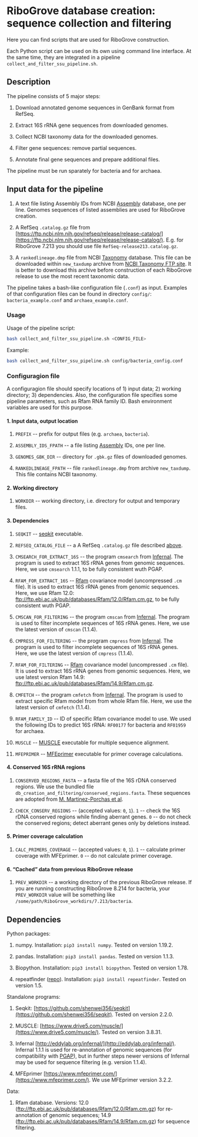 # RiboGrove database creation: sequence collection and filtering

Here you can find scripts that are used for RiboGrove construction.

Each Python script can be used on its own using command line interface. At the same time, they are integrated in a pipeline `collect_and_filter_ssu_pipeline.sh`.

## Description

The pipeline consists of 5 major steps:

1. Download annotated genome sequences in GenBank format from RefSeq.

2. Extract 16S rRNA gene sequences from downloaded genomes.

3. Collect NCBI taxonomy data for the downloaded genomes.

4. Filter gene sequences: remove partial sequences.

5. Annotate final gene sequences and prepare additional files.

The pipeline must be run sparately for bacteria and for archaea.

## Input data for the pipeline

1. A text file listing Assembly IDs from NCBI [Assembly](https://www.ncbi.nlm.nih.gov/assembly/) database, one per line. Genomes sequences of listed assemblies are used for RiboGrove creation.

2. A RefSeq `.catalog.gz` file from [https://ftp.ncbi.nlm.nih.gov/refseq/release/release-catalog/](https://ftp.ncbi.nlm.nih.gov/refseq/release/release-catalog/). E.g. for RiboGrove 7.213 you should use file `RefSeq-release213.catalog.gz`.

3. A `rankedlineage.dmp` file from NCBI [Taxonomy](https://www.ncbi.nlm.nih.gov/taxonomy) database. This file can be downloaded within `new_taxdump` archive from [NCBI Taxonomy FTP site](https://ftp.ncbi.nih.gov/pub/taxonomy/new_taxdump/). It is better to download this archive before construction of each RiboGrove release to use the most recent taxonomic data.

The pipeline takes a bash-like configuration file (`.conf`) as input. Examples of that configuration files can be found in directory `config/`: `bacteria_example.conf` and `archaea_example.conf`.

### Usage

Usage of the pipeline script:

```bash
bash collect_and_filter_ssu_pipeline.sh <CONFIG_FILE>
```

Example:

```bash
bash collect_and_filter_ssu_pipeline.sh config/bacteria_config.conf
```

### Configuragion file

A configuragion file should specify locations of 1) input data; 2) working directory; 3) dependencies. Also, the configuration file specifies some pipeline parameters, such as Rfam RNA family ID. Bash environment variables are used for this purpose.

#### 1. Input data, output location

1. `PREFIX` -- prefix for output files (e.g. `archaea`, `bacteria`).

2. `ASSEMBLY_IDS_FPATH` -- a file listing [Assembly](https://www.ncbi.nlm.nih.gov/assembly/) IDs, one per line.

3. `GENOMES_GBK_DIR` -- directory for `.gbk.gz` files of downloaded genomes.

4. `RANKEDLINEAGE_FPATH` -- file `rankedlineage.dmp` from archive `new_taxdump`. This file contains NCBI taxonomy.

#### 2. Working directory

1. `WORKDIR` -- working directory, i.e. directory for output and temporary files.

#### 3. Dependencies

1. `SEQKIT` -- [seqkit](https://github.com/shenwei356/seqkit) executable.

2. `REFSEQ_CATALOG_FILE` -- a A RefSeq `.catalog.gz` file described [above](#input-data-for-the-pipeline).

3. `CMSEARCH_FOR_EXTRACT_16S` -- the program `cmsearch` from [Infernal](http://eddylab.org/infernal/). The program is used to extract 16S rRNA genes from genomic sequences. Here, we use `cmsearch` 1.1.1, to be fully consistent wuth PGAP.

4. `RFAM_FOR_EXTRACT_16S` -- [Rfam](https://rfam.xfam.org/) covariance model (uncompressed `.cm` file). It is used to extract 16S rRNA genes from genomic sequences. Here, we use Rfam 12.0: ftp://ftp.ebi.ac.uk/pub/databases/Rfam/12.0/Rfam.cm.gz, to be fully consistent wuth PGAP.

5. `CMSCAN_FOR_FILTERING` -- the program `cmscan` from [Infernal](http://eddylab.org/infernal/). The program is used to filter incomplete sequences of 16S rRNA genes. Here, we use the latest version of `cmscan` (1.1.4).

6. `CMPRESS_FOR_FILTERING` -- the program `cmpress` from [Infernal](http://eddylab.org/infernal/). The program is used to filter incomplete sequences of 16S rRNA genes. Here, we use the latest version of `cmpress` (1.1.4).

7. `RFAM_FOR_FILTERING` -- [Rfam](https://rfam.xfam.org/) covariance model (uncompressed `.cm` file). It is used to extract 16S rRNA genes from genomic sequences. Here, we use latest version Rfam 14.9: ftp://ftp.ebi.ac.uk/pub/databases/Rfam/14.9/Rfam.cm.gz.

8. `CMFETCH` -- the program `cmfetch` from [Infernal](http://eddylab.org/infernal/). The program is used to extract specific Rfam model from from whole Rfam file. Here, we use the latest version of `cmfetch` (1.1.4).

9. `RFAM_FAMILY_ID` -- ID of specific Rfam covariance model to use. We used the following IDs to predict 16S rRNA: `RF00177` for bacteria and `RF01959` for archaea.

10. `MUSCLE` -- [MUSCLE](https://www.drive5.com/muscle/) executable for multiple sequence alignment.

1. `MFEPRIMER` -- [MFEprimer](https://www.mfeprimer.com/) executable for primer coverage calculations.

#### 4. Conserved 16S rRNA regions

1. `CONSERVED_REGIONS_FASTA` -- a fasta file of the 16S rDNA conserved regions. We use the bundled file `db_creation_and_filtering/conserved_regions.fasta`. These sequences are adopted from [M. Martinez-Porchas et al](https://doi.org/10.7717/peerj.3036).

2. `CHECK_CONSERV_REGIONS` -- (accepted values: `0`, `1`). `1` -- check the 16S rDNA conserved regions while finding aberrant genes. `0` -- do not check the conserved regions; detect aberrant genes only by deletions instead.

#### 5. Primer coverage calculation

1. `CALC_PRIMERS_COVERAGE` -- (accepted values: `0`, `1`). `1` -- calculate primer coverage with MFEprimer. `0` -- do not calculate primer coverage.

#### 6. “Cached” data from previous RiboGrove release

1. `PREV_WORKDIR` -- a working directory of the previous RiboGrove release. If you are running constructing RiboGrove 8.214 for bacteria, your `PREV_WORKDIR` value will be something like `/some/path/RiboGrove_workdirs/7.213/bacteria`.

## Dependencies

Python packages:

1. numpy. Installation: `pip3 install numpy`. Tested on version 1.19.2.

2. pandas. Installation: `pip3 install pandas`. Tested on version 1.1.3.

3. Biopython. Installation: `pip3 install biopython`. Tested on version 1.78.

4. repeatfinder ([repo](https://github.com/deprekate/RepeatFinder)). Installation: `pip3 install repeatfinder`. Tested on version 1.5.

Standalone programs:

1. Seqkit: [https://github.com/shenwei356/seqkit](https://github.com/shenwei356/seqkit). Tested on version 2.2.0.

2. MUSCLE: [https://www.drive5.com/muscle/](https://www.drive5.com/muscle/). Tested on version 3.8.31.

3. Infernal [http://eddylab.org/infernal/](http://eddylab.org/infernal/). Infernal 1.1.1 is used for re-annotation of genomic sequences (for compatibility with [PGAP](https://www.ncbi.nlm.nih.gov/genome/annotation_prok/)), but in further steps newer versions of Infernal may be used for sequence filtering (e.g. version 1.1.4).

3. MFEprimer [https://www.mfeprimer.com/](https://www.mfeprimer.com/). We use MFEprimer version 3.2.2.

Data:

1. Rfam database. Versions: 12.0 (ftp://ftp.ebi.ac.uk/pub/databases/Rfam/12.0/Rfam.cm.gz) for re-annotation of genomic sequences; 14.9 (ftp://ftp.ebi.ac.uk/pub/databases/Rfam/14.9/Rfam.cm.gz) for sequence filtering.
